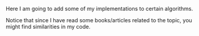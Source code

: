 Here I am going to add some of my implementations to certain algorithms.

Notice that since I have read some books/articles related to the topic, you might find similarities in my code.
